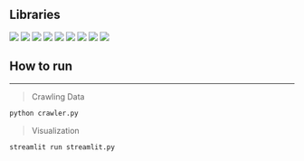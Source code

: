 ## Libraries

<img src="https://img.shields.io/badge/-Selenium-43B02A?style=flat-square&logo=Selenium&logoColor=white" />
<img src="https://img.shields.io/badge/-BeautifulSoup-181717?style=flat-square&logo=BeautifulSoup&logoColor=white" />
<img src="https://img.shields.io/badge/-Streamlit-FF4B4B?style=flat-square&logo=Streamlit&logoColor=white" />
<img src="https://img.shields.io/badge/-Pandas-150458?style=flat-square&logo=Pandas&logoColor=white" />
<img src="https://img.shields.io/badge/-Konlpy-FFD43B?style=flat-square&logo=Python&logoColor=white" />
<img src="https://img.shields.io/badge/-Scikit--learn-F7931E?style=flat-square&logo=scikit-learn&logoColor=white" />
<img src="https://img.shields.io/badge/-Matplotlib-11557C?style=flat-square&logo=Matplotlib&logoColor=white" />
<img src="https://img.shields.io/badge/-Seaborn-4E4E4E?style=flat-square&logo=Seaborn&logoColor=white" />
<img src="https://img.shields.io/badge/-Wordcloud-FFA500?style=flat-square&logo=Python&logoColor=white" />

## How to run
---

> Crawling Data

```bash
python crawler.py
```
> Visualization

```bash
streamlit run streamlit.py
```
